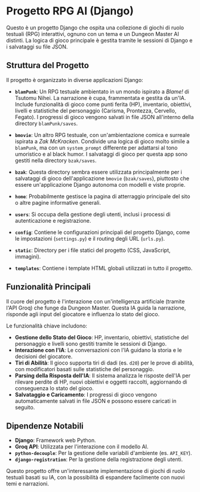 # Progetto RPG AI (Django)

Questo è un progetto Django che ospita una collezione di giochi di ruolo testuali (RPG) interattivi, ognuno con un tema e un Dungeon Master AI distinti. La logica di gioco principale è gestita tramite le sessioni di Django e i salvataggi su file JSON.

## Struttura del Progetto

Il progetto è organizzato in diverse applicazioni Django:

-   **`blamPunk`**: Un RPG testuale ambientato in un mondo ispirato a *Blame!* di Tsutomu Nihei. La narrazione è cupa, frammentata e gestita da un'IA. Include funzionalità di gioco come punti ferita (HP), inventario, obiettivi, livelli e statistiche del personaggio (Carisma, Prontezza, Cervello, Fegato). I progressi di gioco vengono salvati in file JSON all'interno della directory `blamPunk/saves`.

-   **`bmovie`**: Un altro RPG testuale, con un'ambientazione comica e surreale ispirata a *Zak McKracken*. Condivide una logica di gioco molto simile a `blamPunk`, ma con un `system_prompt` differente per adattarsi al tono umoristico e al black humor. I salvataggi di gioco per questa app sono gestiti nella directory `bzak/saves`.

-   **`bzak`**: Questa directory sembra essere utilizzata principalmente per i salvataggi di gioco dell'applicazione `bmovie` (`bzak/saves`), piuttosto che essere un'applicazione Django autonoma con modelli e viste proprie.

-   **`home`**: Probabilmente gestisce la pagina di atterraggio principale del sito o altre pagine informative generali.

-   **`users`**: Si occupa della gestione degli utenti, inclusi i processi di autenticazione e registrazione.

-   **`config`**: Contiene le configurazioni principali del progetto Django, come le impostazioni (`settings.py`) e il routing degli URL (`urls.py`).

-   **`static`**: Directory per i file statici del progetto (CSS, JavaScript, immagini).

-   **`templates`**: Contiene i template HTML globali utilizzati in tutto il progetto.

## Funzionalità Principali

Il cuore del progetto è l'interazione con un'intelligenza artificiale (tramite l'API Groq) che funge da Dungeon Master. Questa IA guida la narrazione, risponde agli input del giocatore e influenza lo stato del gioco.

Le funzionalità chiave includono:

-   **Gestione dello Stato del Gioco**: HP, inventario, obiettivi, statistiche del personaggio e livelli sono gestiti tramite le sessioni di Django.
-   **Interazione con l'IA**: Le conversazioni con l'IA guidano la storia e le decisioni del giocatore.
-   **Tiri di Abilità**: Il gioco supporta tiri di dadi (es. `d20`) per le prove di abilità, con modificatori basati sulle statistiche del personaggio.
-   **Parsing della Risposta dell'IA**: Il sistema analizza le risposte dell'IA per rilevare perdite di HP, nuovi obiettivi e oggetti raccolti, aggiornando di conseguenza lo stato del gioco.
-   **Salvataggio e Caricamento**: I progressi di gioco vengono automaticamente salvati in file JSON e possono essere caricati in seguito.

## Dipendenze Notabili

-   **Django**: Framework web Python.
-   **Groq API**: Utilizzata per l'interazione con il modello AI.
-   **`python-decouple`**: Per la gestione delle variabili d'ambiente (es. `API_KEY`).
-   **`django-registration`**: Per la gestione della registrazione degli utenti.

Questo progetto offre un'interessante implementazione di giochi di ruolo testuali basati su IA, con la possibilità di espandere facilmente con nuovi temi e narrazioni.